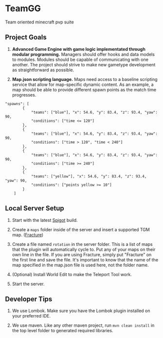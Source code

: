# TeamGG
Team oriented minecraft pvp suite

## Project Goals

1. **Advanced Game Engine with game logic implementated through modular programming.** 
Managers should offer hooks and data models to modules. 
Modules should be capable of communicating with one another.
The project should strive to make new gametype development as straightforward as possible.

2. **Map.json scripting language.**
Maps need access to a baseline scripting service that allow for map-specific dynamic content.
As an example, a map should be able to provide different spawn points as the match time progresses.
```
"spawns": [
		{ 
			"teams": ["blue"], "x": 54.6, "y": 83.4, "z": 93.4, "yaw": 90,
			"conditions": ["time <= 120"]
		},
		{ 
			"teams": ["blue"], "x": 54.6, "y": 83.4, "z": 93.4, "yaw": 90,
			"conditions": ["time > 120", "time < 240"]
		},
		{ 
			"teams": ["blue"], "x": 54.6, "y": 83.4, "z": 93.4, "yaw": 90,
			"conditions": ["time >= 240"]
		},
		{ 
			"teams": ["yellow"], "x": 54.6, "y": 83.4, "z": 93.4, "yaw": 90,
			"conditions": ["points yellow >= 10"]
		}
	]
  ```
  

## Local Server Setup
 
1. Start with the latest [Spigot](https://www.spigotmc.org/) build. 
 
2. Create a `maps` folder inside of the server and insert a supported TGM map. ([Fracture](http://www.mediafire.com/file/45dlhau44hus4mv/fracture.zip))
 
3. Create a file named `rotation` in the server folder. This is a list of maps that the plugin will automatically cycle to. Put any of your maps on their own line in the file. If you are using Fracture, simply put "Fracture" on the first line and save the file. It's important to know that the name of the map specified in the map.json file is used here, not the folder name.
 
4. (Optional) Install World Edit to make the Teleport Tool work.  
 
5. Start the server.
 
## Developer Tips

1. We use Lombok. Make sure you have the Lombok plugin installed on your preferred IDE.

2. We use maven. Like any other maven project, run `mvn clean install` in the top level folder to generated required libraries.
